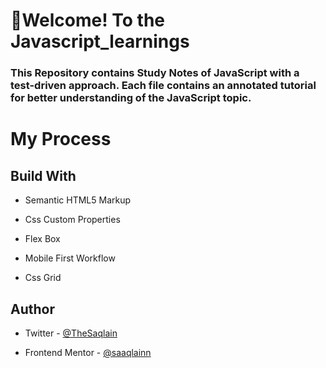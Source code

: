 
# 👋Welcome! To the Javascript_learnings

### This Repository  contains Study Notes of JavaScript with a test-driven approach. Each file contains an annotated tutorial for better understanding of the  JavaScript topic.
# My Process

## Build With

- Semantic HTML5 Markup

- Css Custom Properties

- Flex Box

- Mobile First Workflow

- Css Grid


## Author

- Twitter - [@TheSaqlain](https://twitter.com/TheSaqlain)

- Frontend Mentor - [@saaqlainn](https://www.frontendmentor.io/home)